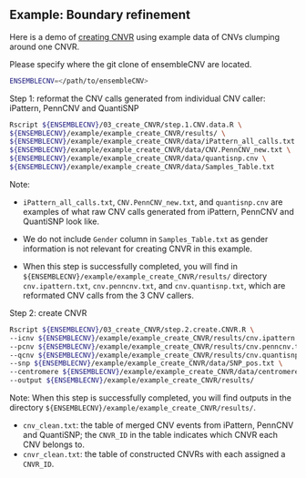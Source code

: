 
## Example: Boundary refinement

Here is a demo of [creating CNVR](https://github.com/HaoKeLab/ensembleCNV#3-create-cnvr) using example data of CNVs clumping around one CNVR.

Please specify where the git clone of ensembleCNV are located.
```sh
ENSEMBLECNV=</path/to/ensembleCNV>
```

Step 1: reformat the CNV calls generated from individual CNV caller: iPattern, PennCNV and QuantiSNP
```sh
Rscript ${ENSEMBLECNV}/03_create_CNVR/step.1.CNV.data.R \
${ENSEMBLECNV}/example/example_create_CNVR/results/ \
${ENSEMBLECNV}/example/example_create_CNVR/data/iPattern_all_calls.txt \
${ENSEMBLECNV}/example/example_create_CNVR/data/CNV.PennCNV_new.txt \
${ENSEMBLECNV}/example/example_create_CNVR/data/quantisnp.cnv \
${ENSEMBLECNV}/example/example_create_CNVR/data/Samples_Table.txt
```
Note:

- `iPattern_all_calls.txt`, `CNV.PennCNV_new.txt`, and `quantisnp.cnv` are examples of what raw CNV calls generated from iPattern, PennCNV and QuantiSNP look like.

- We do not include `Gender` column in `Samples_Table.txt` as gender information is not relevant for creating CNVR in this example.

- When this step is successfully completed, you will find in `${ENSEMBLECNV}/example/example_create_CNVR/results/` directory `cnv.ipattern.txt`, `cnv.penncnv.txt`, and `cnv.quantisnp.txt`, which are reformated CNV calls from the 3 CNV callers.

Step 2: create CNVR
```sh
Rscript ${ENSEMBLECNV}/03_create_CNVR/step.2.create.CNVR.R \
--icnv ${ENSEMBLECNV}/example/example_create_CNVR/results/cnv.ipattern.txt \
--pcnv ${ENSEMBLECNV}/example/example_create_CNVR/results/cnv.penncnv.txt \
--qcnv ${ENSEMBLECNV}/example/example_create_CNVR/results/cnv.quantisnp.txt \
--snp ${ENSEMBLECNV}/example/example_create_CNVR/data/SNP_pos.txt \
--centromere ${ENSEMBLECNV}/example/example_create_CNVR/data/centromere_hg19.txt \
--output ${ENSEMBLECNV}/example/example_create_CNVR/results/
```

Note: When this step is successfully completed, you will find outputs in the directory `${ENSEMBLECNV}/example/example_create_CNVR/results/`.
- `cnv_clean.txt`: the table of merged CNV events from iPattern, PennCNV and QuantiSNP; the `CNVR_ID` in the table indicates which CNVR each CNV belongs to.
- `cnvr_clean.txt`: the table of constructed CNVRs with each assigned a `CNVR_ID`.

